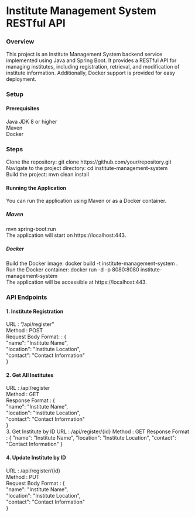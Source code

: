 <h1>Institute Management System RESTful API</h1>

<h3>Overview</h3>
This project is an Institute Management System backend service implemented using Java and Spring Boot. It provides a RESTful API for managing institutes, including registration, retrieval, and modification of institute information. Additionally, Docker support is provided for easy deployment.

<h3>Setup</h3>
<h4>Prerequisites</h4>
Java JDK 8 or higher<br>
Maven<br>
Docker <br>
<h3>Steps</h3>
Clone the repository: git clone https://github.com/your/repository.git<br>
Navigate to the project directory: cd institute-management-system<br>
Build the project: mvn clean install<br>
<h4>Running the Application</h4>
You can run the application using Maven or as a Docker container.<br>
<h5>Maven</h5>
mvn spring-boot:run<br>
The application will start on https://localhost:443.

<h5>Docker</h5>
Build the Docker image: docker build -t institute-management-system .<br>
Run the Docker container: docker run -d -p 8080:8080 institute-management-system<br>
The application will be accessible at https://localhost:443.<br>



<h3>API Endpoints</h3>
<h4>1.	Institute Registration</h4>
URL				: “/api/register”<br>
Method 			: POST<br>
Request Body Format:		: {<br>
  "name": "Institute Name",<br>
  "location": "Institute Location",<br>
  "contact": "Contact Information"<br>
}<br>
<h4>2.	Get All Institutes</h4>
URL				: /api/register<br>
Method				: GET<br>
Response Format		: {<br>
  "name": "Institute Name",<br>
  "location": "Institute Location",<br>
  "contact": "Contact Information"<br>
}<br>
3.	Get Institute by ID
URL				: /api/register/{id}
Method				: GET
Response Format		: {
  "name": "Institute Name",
  "location": "Institute Location",
  "contact": "Contact Information"
}

<h4>4.	Update Institute by ID</h4>
URL				: /api/register/{id}<br>
Method				: PUT<br>
Request Body Format		: {<br>
  "name": "Institute Name",<br>
  "location": "Institute Location",<br>
  "contact": "Contact Information"<br>
}<br>


